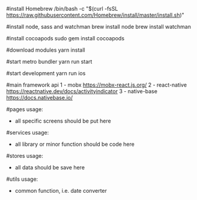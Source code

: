 #install Homebrew
/bin/bash -c "$(curl -fsSL https://raw.githubusercontent.com/Homebrew/install/master/install.sh)"

#install node, sass and watchman
brew install node
brew install watchman

#install cocoapods
sudo gem install cocoapods

#download modules
yarn install

#start metro bundler
yarn run start

#start development
yarn run ios

#main framework api
1 - mobx
https://mobx-react.js.org/
2 - react-native
https://reactnative.dev/docs/activityindicator
3 - native-base
https://docs.nativebase.io/

#pages
usage:
 - all specific screens should be put here

 #services
 usage:
 - all library or minor function should be code here

 #stores
 usage:
 - all data should be save here

 #utils
 usage:
  - common function, i.e. date converter
